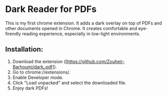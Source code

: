 # Dark Reader for PDFs

This is my first chrome extension. It adds a dark overlay on top of PDFs and other documents opened in Chrome.
It creates comfortable and eye-firendly reading experience, especially in low-light environments.

## Installation:

1. Download the extension ([https://github.com/Zouheir-Barhoumi/dark_pdf]).
2. Go to chrome://extensions/.
3. Enable Developer mode.
4. Click "Load unpacked" and select the downloaded file.
5. Enjoy dark PDFs!
